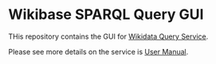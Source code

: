 Wikibase SPARQL Query GUI
=========================

THis repository contains the GUI for [Wikidata Query Service](https://query.wikidata.org/). 

Please see more details on the service is [User Manual](https://www.mediawiki.org/wiki/Wikidata_query_service/User_Manual).




